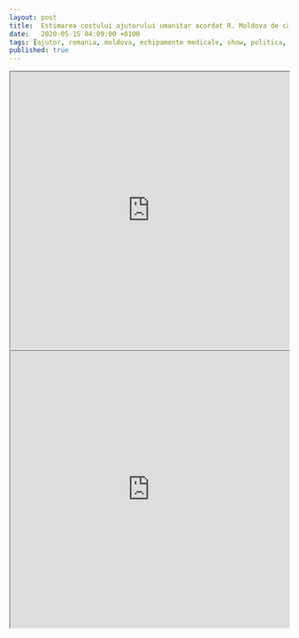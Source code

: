 ```yaml
---
layout: post
title:  Estimarea costului ajutorului umanitar acordat R. Moldova de către România
date:   2020-05-15 04:09:00 +0100
tags: [ajutor, romania, moldova, echipamente medicale, show, politica, ambasador]
published: true
---
```


<iframe width="100%" height="500px" src="https://docs.google.com/spreadsheets/d/e/2PACX-1vT8QwUp8OBJ5yUDgUL7Ti2UR5ky00J5J0gNXjOkSu53wIw4b-Eih6UzwO0sTvG4vTylhwTRLYXHuhjv/pubhtml?gid=1832104424&amp;single=true&amp;widget=true&amp;headers=false"></iframe>

<iframe width="100%" height="500px" src="https://docs.google.com/spreadsheets/d/e/2PACX-1vT8QwUp8OBJ5yUDgUL7Ti2UR5ky00J5J0gNXjOkSu53wIw4b-Eih6UzwO0sTvG4vTylhwTRLYXHuhjv/pubhtml?gid=1832104424&amp;single=true&amp;widget=true&amp;headers=false"></iframe>
